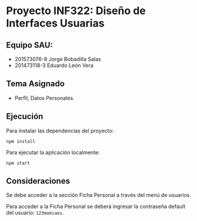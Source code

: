 # Proyecto INF322: Diseño de Interfaces Usuarias


## Equipo SAU:

* 201573076-8 Jorge Bobadilla Salas 
* 201473118-3 Eduardo León Vera

## Tema Asignado

* Perfil, Datos Personales.

## Ejecución

Para instalar las dependencias del proyecto:

```
npm install
```

Para ejecutar la aplicación localmente:

```
npm start
```

## Consideraciones

Se debe acceder a la sección Ficha Personal a través del menú de usuarios.

Para acceder a la Ficha Personal se deberá ingresar la contraseña default del usuario: `123momiaes`.
